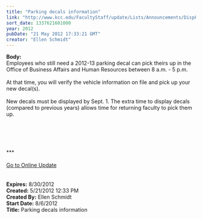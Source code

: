 ```yaml
---
title: "Parking decals information"
link: "http://www.kcc.edu/FacultyStaff/update/Lists/Announcements/DispForm.aspx?ID=717"
sort_date: 1337621601000
year: 2012
pubDate: "21 May 2012 17:33:21 GMT"
creator: "Ellen Schmidt"
---
```


<div><b>Body:</b> <div class="ExternalClass5683FD632F894B798FD2ED8B2C8ED2FC"><div>Employees who still need a 2012-13 parking decal can pick theirs up in the Office of Business Affairs and Human Resources between 8 a.m. - 5 p.m. </div>
<div> </div>
<div>At that time, you will verify the vehicle information on file and pick up your new decal(s).</div>
<div> </div>
<div>New decals must be displayed by Sept. 1. The extra time to display decals (compared to previous years) allows time for returning faculty to pick them up.</div>
<div> </div>
<div> </div>
<div> <br />
<div>
<div>
<div>
<div> </div>
<div> </div>
<div>
<div class="ExternalClass8FE243A1D12D4E008D1A0CEA4D499155">***</div>
<div class="ExternalClass8FE243A1D12D4E008D1A0CEA4D499155"> </div>
<div class="ExternalClass8FE243A1D12D4E008D1A0CEA4D499155"><a href="/FacultyStaff/update/Pages/dailyupdate.aspx">Go to Online Update</a></div>
<div class="ExternalClass8FE243A1D12D4E008D1A0CEA4D499155"> </div></div><br /></div></div></div></div></div></div>
<div><b>Expires:</b> 8/30/2012</div>
<div><b>Created:</b> 5/21/2012 12:33 PM</div>
<div><b>Created By:</b> Ellen Schmidt</div>
<div><b>Start Date:</b> 8/6/2012</div>
<div><b>Title:</b> Parking decals information</div>
